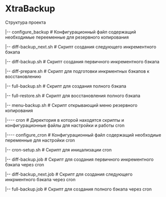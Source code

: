 # XtraBackup

Структура проекта

|-- configure_backup      # Конфигурационный файл содержащий необходимые перееменные для резервного копирования

|-- diff-backup_next.sh   # Скрипт создания следующего инкрементного бэкапа

|-- diff-backup.sh            # Скрипт создания первичного инкрементного бэкапа

|-- diff-prepare.sh           # Скрипт для подготовки инкрментных бэкапов к восстановлению

|-- full-backup.sh            # Скрипт для создания полного бэкапа

|-- full-restore.sh           # Скрипт для восстановления полного бэкапа

|-- menu-backup.sh            # Скрипт открывающий меню резервного копирования

|---- cron                      # Директория в которой находятся скрипты и конфигурационные файлы для настройки и работы cron

|---- configure_cron        # Конфигурационный файл содержащий необходиые переменные для настройки cron

|-- cron-setup.sh         # Скрипт для иницализации cron

|-- diff-backup.job       # Скрипт для создания первичного инкрементного бэкапа через cron

|-- diff-backup_next.job  # Скрипт для создания следующего инкрментного бэкапа через cron

|-- full-backup.job       # Скрипт для создания полного бэкапа через cron
